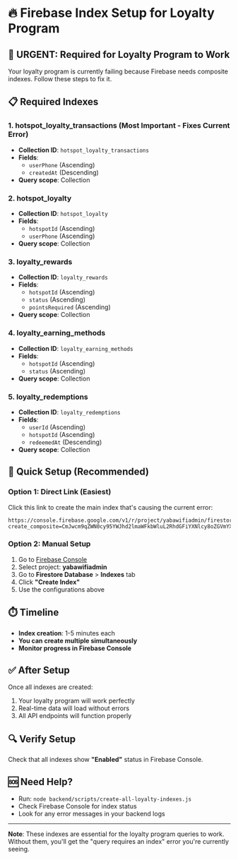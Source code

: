 # 🔥 Firebase Index Setup for Loyalty Program

## 🚨 **URGENT: Required for Loyalty Program to Work**

Your loyalty program is currently failing because Firebase needs composite indexes. Follow these steps to fix it.

## 📋 **Required Indexes**

### 1. **hotspot_loyalty_transactions** (Most Important - Fixes Current Error)
- **Collection ID**: `hotspot_loyalty_transactions`
- **Fields**: 
  - `userPhone` (Ascending)
  - `createdAt` (Descending)
- **Query scope**: Collection

### 2. **hotspot_loyalty**
- **Collection ID**: `hotspot_loyalty`
- **Fields**:
  - `hotspotId` (Ascending)
  - `userPhone` (Ascending)
- **Query scope**: Collection

### 3. **loyalty_rewards**
- **Collection ID**: `loyalty_rewards`
- **Fields**:
  - `hotspotId` (Ascending)
  - `status` (Ascending)
  - `pointsRequired` (Ascending)
- **Query scope**: Collection

### 4. **loyalty_earning_methods**
- **Collection ID**: `loyalty_earning_methods`
- **Fields**:
  - `hotspotId` (Ascending)
  - `status` (Ascending)
- **Query scope**: Collection

### 5. **loyalty_redemptions**
- **Collection ID**: `loyalty_redemptions`
- **Fields**:
  - `userId` (Ascending)
  - `hotspotId` (Ascending)
  - `redeemedAt` (Descending)
- **Query scope**: Collection

## 🚀 **Quick Setup (Recommended)**

### **Option 1: Direct Link (Easiest)**
Click this link to create the main index that's causing the current error:
```
https://console.firebase.google.com/v1/r/project/yabawifiadmin/firestore/indexes?create_composite=CmJwcm9qZWN0cy95YWJhd2lmaWFkbWluL2RhdGFiYXNlcy8oZGVmYXVsdCkvY29sbGVjdGlvbkdyb3Vwcy9ob3RzcG90X2xveWFsdHlfdHJhbnNhY3Rpb25zL2luZGV4ZXMvXxABGg0KCXVzZXJQaG9uZRABGg0KCWNyZWF0ZWRBdBACGgwKCF9fbmFtZV9fEAI
```

### **Option 2: Manual Setup**
1. Go to [Firebase Console](https://console.firebase.google.com/)
2. Select project: **yabawifiadmin**
3. Go to **Firestore Database** > **Indexes** tab
4. Click **"Create Index"**
5. Use the configurations above

## ⏱️ **Timeline**
- **Index creation**: 1-5 minutes each
- **You can create multiple simultaneously**
- **Monitor progress in Firebase Console**

## ✅ **After Setup**
Once all indexes are created:
1. Your loyalty program will work perfectly
2. Real-time data will load without errors
3. All API endpoints will function properly

## 🔍 **Verify Setup**
Check that all indexes show **"Enabled"** status in Firebase Console.

## 🆘 **Need Help?**
- Run: `node backend/scripts/create-all-loyalty-indexes.js`
- Check Firebase Console for index status
- Look for any error messages in your backend logs

---

**Note**: These indexes are essential for the loyalty program queries to work. Without them, you'll get the "query requires an index" error you're currently seeing.
